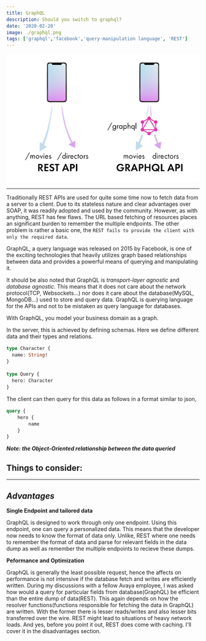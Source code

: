 ```yaml
---
title: GraphQL
description: Should you switch to graphql?
date: '2020-02-20'
image: ./graphql.png
tags: ['graphql','facebook','query-manipulation language', 'REST']
---
```


![Graphql vs Rest](./graphqlvsrest.png)

---

Traditionally REST APIs are used for quite some time now to fetch data from a server to a client. Due to its stateless nature and clear advantages over SOAP, it was readily adopted and used by the community. However, as with anything, REST has few flaws. The URL based fetching of resources places an significant burden to remember the multiple endpoints. The other problem is rather a basic one, the `REST fails to provide the client with only the required data`.

GraphQL, a query language was released on 2015 by Facebook, is one of the exciting technologies that heavily utilizes graph based relationships between data and provides a  powerful means of querying and manipulating it.

It should be also noted that GraphQL is _transport-layer agnostic_ and _database agnostic_. This means that it does not care about the network protocol(TCP, Websockets...) nor does it care about the database(MySQL, MongoDB...) used to store and query data. GraphQL is querying language for the APIs and not to be mistaken as query language for databases.

With GraphQL, you model your business domain as a graph. 

In the server, this is achieved by defining schemas. Here we define different data and their types and relations. 

```graphql
type Character {
  name: String!
}

type Query {
  hero: Character
}
```

The client can then query for this data as follows in a format similar to json, 

```graphql
query {
    hero {
        name
    }
}
```
***Note: the Object-Oriented relationship between the data queried***

**<h2>Things to consider:</h2>**

---

**_<h2>Advantages</h2>_**

**Single Endpoint and tailored data**

GraphQL is designed to work through only one endpoint. Using this endpoint, one can query a personalized data. This means that the developer now needs to know the format of data only. Unlike, REST where one needs to remember the format of data and parse for relevant fields in the data dump as well as remember the multiple endpoints to recieve these dumps.

**Peformance and Optimization**

GraphQL is generally the least possible request, hence the affects on performance is not intensive if the database fetch and writes are efficiently written. During my discussions with a fellow Avaya employee, I was asked how would a query for particular fields from database(GraphQL) be efficient than the entire dump of data(REST). This again depends on how the resolver functions(functions responsible for fetching the data in GraphQL) are written. With the former there is lesser reads/writes and also lesser bits transferred over the wire. REST might lead to situations of heavy network loads. And yes, before you point it out, REST does come with caching. I'll cover it in the disadvantages section.
